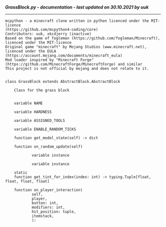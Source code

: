 ***GrassBlock.py - documentation - last updated on 30.10.2021 by uuk***
___

    mcpython - a minecraft clone written in python licenced under the MIT-licence 
    (https://github.com/mcpython4-coding/core)
    Contributors: uuk, xkcdjerry (inactive)
    Based on the game of fogleman (https://github.com/fogleman/Minecraft), licenced under the MIT-licence
    Original game "minecraft" by Mojang Studios (www.minecraft.net), licenced under the EULA
    (https://account.mojang.com/documents/minecraft_eula)
    Mod loader inspired by "Minecraft Forge" (https://github.com/MinecraftForge/MinecraftForge) and similar
    This project is not official by mojang and does not relate to it.


    class GrassBlock extends AbstractBlock.AbstractBlock
        
        Class for the grass block


        variable NAME

        variable HARDNESS

        variable ASSIGNED_TOOLS

        variable ENABLE_RANDOM_TICKS

        function get_model_state(self) -> dict

        function on_random_update(self)

                variable instance

                variable instance

        static
        function get_tint_for_index(index: int) -> typing.Tuple[float, float, float, float]

        function on_player_interaction(
                self,
                player,
                button: int,
                modifiers: int,
                hit_position: tuple,
                itemstack,
                ):